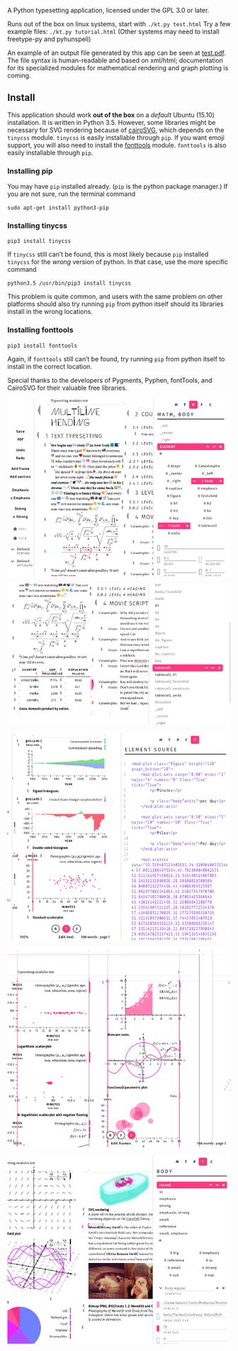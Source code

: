 A Python typesetting application, licensed under the GPL 3.0 or later.

Runs out of the box on linux systems, start with ``./kt.py test.html``
Try a few example files: ``./kt.py tutorial.html``
(Other systems may need to install freetype-py and pyhunspell)

An example of an output file generated by this app can be seen at [test.pdf](https://github.com/kelvin13/shifty-octocat/blob/master/test.pdf).
The file syntax is human-readable and based on xml/html; documentation for its specialized modules for mathematical rendering and graph plotting is coming.

Install 
------------
This application should work **out of the box** on a *default* Ubuntu (15.10) installation. It is written in Python 3.5.
However, some libraries might be necessary for SVG rendering because of [cairoSVG](https://github.com/Kozea/CairoSVG), which depends on the `tinycss` module.
`tinycss` is easily installable through `pip`. If you want emoji support, you will also need to install the [fonttools](https://github.com/behdad/fonttools) module. `fonttools` is also easily installable through `pip`.

### Installing pip
You may have `pip` installed already. (`pip` is the python package manager.) If you are not sure, run the terminal command
````
sudo apt-get install python3-pip
````

### Installing tinycss
````
pip3 install tinycss
````
If `tinycss` still can’t be found, this is most likely because `pip` installed `tinycss` for the *wrong* version of python. In that case, use the more specific command 
````
python3.5 /usr/bin/pip3 install tinycss
````
This problem is quite common, and users with the same problem on other platforms should also try running `pip` from python itself should its libraries install in the wrong locations.

### Installing fonttools
````
pip3 install fonttools
````
Again, if `fonttools` still can’t be found, try running `pip` from python itself to install in the correct location.

Special thanks to the developers of Pygments, Pyphen, fontTools, and CairoSVG for their valuable free libraries.

![Screenshot](screenshots/screenshot1.png?raw=true "Text and emoji")

![Screenshot](screenshots/screenshot2.png?raw=true "Tables")

![Screenshot](screenshots/screenshot3.png?raw=true "Graphing source")

![Screenshot](screenshots/screenshot4.png?raw=true "Frame editing")

![Screenshot](screenshots/screenshot5.png?raw=true "3D plots, SVG support, and bitmap support")
